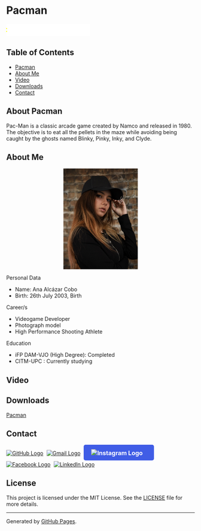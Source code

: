 # Pacman

![Header Image](assets/Header_Web.gif)

## Table of Contents
- [Pacman](#about-pacman)
- [About Me](#about-me)
- [Video](#video)
- [Downloads](#downloads)
- [Contact](#contact)

## About Pacman

Pac-Man is a classic arcade game created by Namco and released in 1980. The objective is to eat all the pellets in the maze while avoiding being caught by the ghosts named Blinky, Pinky, Inky, and Clyde.

## About Me

<img src="assets/IMG_0421.png" alt="Me" style="width:200px; max-width:100%; height:auto; display:block; margin-left:auto; margin-right:auto;"/>

Personal Data
- Name: Ana Alcázar Cobo
- Birth: 26th July 2003, Birth

Career/s
- Videogame Developer
- Photograph model
- High Performance Shooting Athlete

Education
- iFP DAM-VJO (High Degree): Completed
- CITM-UPC : Currently studying

## Video
## Downloads

<a href="https://github.com/AnaAlcazar/Shared-Projects/releases/download/Release1.0/Zyal-Ana_Pacman_v1.0.zip" download class="btn btn-blue">Pacman</a>

## Contact

<a href="https://github.com/AnaAlcazar" target="_blank" rel="noopener noreferrer" class="btn-github">
  <img src="https://github.githubassets.com/images/modules/logos_page/GitHub-Mark.png" alt="GitHub Logo" style="width: 24px; height: 24px; vertical-align: middle; margin-right: 5px;"></a>

<a href="mailto:analcazarc.socialmedia@gmail.com" target="_blank" rel="noopener noreferrer" class="btn-gmail">
  <img src="https://www.gstatic.com/images/branding/product/2x/gmail_48dp.png" alt="Gmail Logo" style="width: 20px; height: 20px; vertical-align: middle; margin-right: 5px;"></a>

<a href="https://www.instagram.com/anastgrm" target="_blank" rel="noopener noreferrer" style="text-decoration: none; display: inline-block; background-color: #405DE6; color: #FFFFFF; padding: 10px 20px; border-radius: 5px; font-weight: bold; font-size: 16px;">
  <img src="https://upload.wikimedia.org/wikipedia/commons/a/a5/Instagram_icon.png" alt="Instagram Logo" style="vertical-align: middle; margin-right: 10px; width: 20px; height: 20px;"></a>

<a href="https://www.facebook.com/ana.trex.7" target="_blank" rel="noopener noreferrer" class="btn-facebook">
  <img src="https://upload.wikimedia.org/wikipedia/commons/5/51/Facebook_f_logo_%282019%29.svg" alt="Facebook Logo" style="width: 20px; height: 20px; vertical-align: middle; margin-right: 5px;"></a>

<a href="https://www.linkedin.com/in/ana-alcázar-cobo-295419221" target="_blank" rel="noopener noreferrer" class="btn-linkedin">
  <img src="https://upload.wikimedia.org/wikipedia/commons/c/ca/LinkedIn_logo_initials.png" alt="LinkedIn Logo" style="width: 20px; height: 20px; vertical-align: middle; margin-right: 5px;"></a>
  
## License

This project is licensed under the MIT License. See the [LICENSE](LICENSE) file for more details.

---

Generated by [GitHub Pages](https://pages.github.com/).

